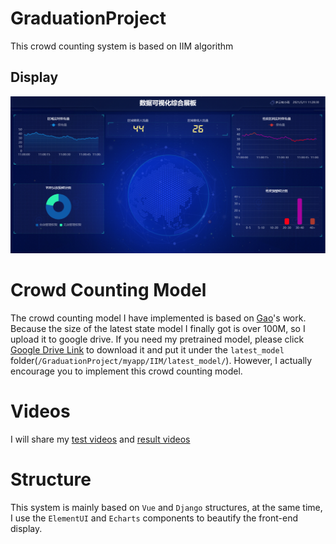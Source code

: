 # GraduationProject
This crowd counting system is based on IIM algorithm

## Display
![数据可视化综合展板](/数据可视化综合展板.png)

# Crowd Counting Model
The crowd counting model I have implemented is based on [Gao](https://github.com/taohan10200/IIM)'s work. 
Because the size of the latest state model I finally got is over 100M, 
so I upload it to google drive. If you need my pretrained model, please click [Google Drive Link](https://drive.google.com/file/d/1JZdV7nN87vO-KBmnFCGAjYbO98s0s4Bp/view?usp=sharing) to download it and 
put it under the `latest_model` folder(`/GraduationProject/myapp/IIM/latest_model/`). 
However, I actually encourage you to implement this crowd counting model.

# Videos
I will share my [test videos](https://drive.google.com/drive/folders/10VDG6s5utLvzMYtXrSn7-30dvrn_06RB?usp=sharing) and [result videos](https://drive.google.com/drive/folders/1UN1jlNwMnBcnYMdAqlHW4w5rZ_MsZvWi?usp=sharing)

# Structure
This system is mainly based on `Vue` and `Django` structures, at the same time, I use the `ElementUI` and `Echarts` components to beautify the front-end display.
